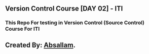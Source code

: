 ## Version Control Course [DAY 02] - ITI
### This Repo For testing in Version Control (Source Control) Course For ITI

## Created By: [Absallam](https://github.com/absallam1999).
